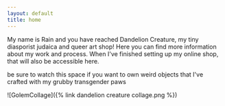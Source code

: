 ```yaml
---
layout: default
title: home
---
```

My name is Rain and you have reached Dandelion Creature, my tiny diasporist judaica and queer art shop! Here you can find more information about my work and process. When I've finished setting up my online shop, that will also be accessible here. 

be sure to watch this space if you want to own weird objects that I've crafted with my grubby transgender paws

![GolemCollage]({% link dandelion creature collage.png %})